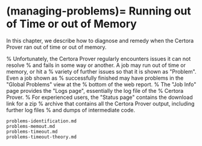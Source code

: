 (managing-problems)=
Running out of Time or out of Memory
====================================

In this chapter, we describe how to diagnose and remedy when the Certora Prover
ran out of time or out of memory.

% Unfortunately, the Certora Prover regularly encounters issues it can not resolve
% and fails in some way or another. A job may run out of time or memory, or hit a
% variety of further issues so that it is shown as "Problem". Even a job shown as
% successfully finished may have problems in the "Global Problems" view at the
% bottom of the web report.
% The "Job Info" page provides the "Logs page", essentially the log file of the
% Certora Prover.
% For experienced users, the "Status page" contains the download link for a zip
% archive that contains all the Certora Prover output, including further log files
% and dumps of intermediate code.


```{toctree}
problems-identification.md
problems-memout.md
problems-timeout.md
problems-timeout-theory.md
```




